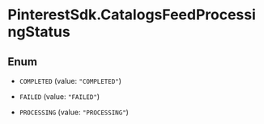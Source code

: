 # PinterestSdk.CatalogsFeedProcessingStatus

## Enum


* `COMPLETED` (value: `"COMPLETED"`)

* `FAILED` (value: `"FAILED"`)

* `PROCESSING` (value: `"PROCESSING"`)


